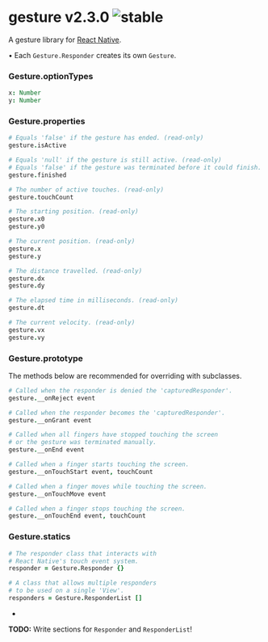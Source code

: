 
# gesture v2.3.0 ![stable](https://img.shields.io/badge/stability-stable-4EBA0F.svg?style=flat)

A gesture library for [React Native](http://github.com/facebook/react-native).

• Each `Gesture.Responder` creates its own `Gesture`.

### Gesture.optionTypes

```coffee
x: Number
y: Number
```

### Gesture.properties

```coffee
# Equals 'false' if the gesture has ended. (read-only)
gesture.isActive

# Equals 'null' if the gesture is still active. (read-only)
# Equals 'false' if the gesture was terminated before it could finish.
gesture.finished

# The number of active touches. (read-only)
gesture.touchCount

# The starting position. (read-only)
gesture.x0
gesture.y0

# The current position. (read-only)
gesture.x
gesture.y

# The distance travelled. (read-only)
gesture.dx
gesture.dy

# The elapsed time in milliseconds. (read-only)
gesture.dt

# The current velocity. (read-only)
gesture.vx
gesture.vy
```

### Gesture.prototype

The methods below are recommended for overriding with subclasses.

```coffee
# Called when the responder is denied the 'capturedResponder'.
gesture.__onReject event

# Called when the responder becomes the 'capturedResponder'.
gesture.__onGrant event

# Called when all fingers have stopped touching the screen
# or the gesture was terminated manually.
gesture.__onEnd event

# Called when a finger starts touching the screen.
gesture.__onTouchStart event, touchCount

# Called when a finger moves while touching the screen.
gesture.__onTouchMove event

# Called when a finger stops touching the screen.
gesture.__onTouchEnd event, touchCount
```

### Gesture.statics

```coffee
# The responder class that interacts with
# React Native's touch event system.
responder = Gesture.Responder {}

# A class that allows multiple responders
# to be used on a single 'View'.
responders = Gesture.ResponderList []
```

-

**TODO:** Write sections for `Responder` and `ResponderList`!
